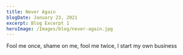 ```yaml
---
title: Never Again
blogDate: January 23, 2021
excerpt: Blog Excerpt 1
heroImage: /Images/blog/never-again.jpg
---
```


Fool me once, shame on me, fool me twice, I start my own business
